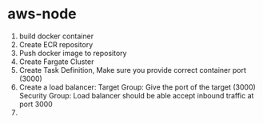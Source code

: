 # aws-node
1. build docker container
2. Create ECR repository
3. Push docker image to repository
4. Create Fargate Cluster
5. Create Task Definition, Make sure you provide correct container port (3000)
6. Create a load balancer:
Target Group: Give the port of the target (3000)
Security Group: Load balancer should be able accept inbound traffic at port 3000
7. 